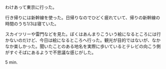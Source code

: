 わけあって東京に行った。

行き帰りには新幹線を使った。日帰りなのでひどく疲れていて、帰りの新幹線の時間のうち1/3は寝ていた。

スカイツリーや雷門などを見た。ぼくはあんまりこういう絵になるところには行かないのだけど、今日は絵になるところへ行った。観光が目的ではないが、なかなか楽しかった。聞いたことのある地名を実際に歩いているとテレビの向こう側がすぐそばにあるようで不思議な感じがした。

5 min.
